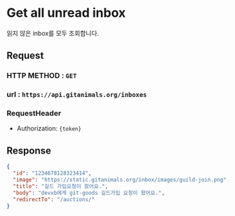 # Get all unread inbox

읽지 않은 inbox를 모두 조회합니다.

## Request
### HTTP METHOD : `GET` 
### url : `https://api.gitanimals.org/inboxes`
### RequestHeader
- Authorization: `{token}`

## Response
```json
{
  "id": "1234678128323414", 
  "image": "https://static.gitanimals.org/inbox/images/guild-join.png",
  "title": "길드 가입요청이 왔어요.", 
  "body": "devxb에게 git-goods 길드가입 요청이 왔어요.",
  "redirectTo": "/auctions/"
}
```
